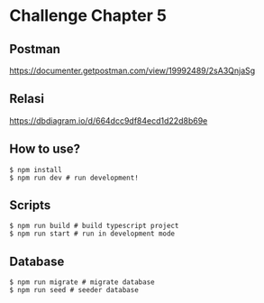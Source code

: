 # Challenge Chapter 5 
## Postman
https://documenter.getpostman.com/view/19992489/2sA3QnjaSg

## Relasi
https://dbdiagram.io/d/664dcc9df84ecd1d22d8b69e


## How to use?

```
$ npm install
$ npm run dev # run development!
```

## Scripts

```
$ npm run build # build typescript project
$ npm run start # run in development mode
```

## Database

```
$ npm run migrate # migrate database
$ npm run seed # seeder database
```
